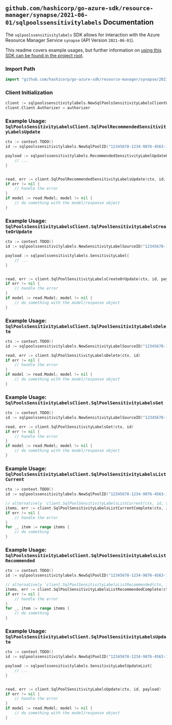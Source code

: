 
## `github.com/hashicorp/go-azure-sdk/resource-manager/synapse/2021-06-01/sqlpoolssensitivitylabels` Documentation

The `sqlpoolssensitivitylabels` SDK allows for interaction with the Azure Resource Manager Service `synapse` (API Version `2021-06-01`).

This readme covers example usages, but further information on [using this SDK can be found in the project root](https://github.com/hashicorp/go-azure-sdk/tree/main/docs).

### Import Path

```go
import "github.com/hashicorp/go-azure-sdk/resource-manager/synapse/2021-06-01/sqlpoolssensitivitylabels"
```


### Client Initialization

```go
client := sqlpoolssensitivitylabels.NewSqlPoolsSensitivityLabelsClientWithBaseURI("https://management.azure.com")
client.Client.Authorizer = authorizer
```


### Example Usage: `SqlPoolsSensitivityLabelsClient.SqlPoolRecommendedSensitivityLabelsUpdate`

```go
ctx := context.TODO()
id := sqlpoolssensitivitylabels.NewSqlPoolID("12345678-1234-9876-4563-123456789012", "example-resource-group", "workspaceValue", "sqlPoolValue")

payload := sqlpoolssensitivitylabels.RecommendedSensitivityLabelUpdateList{
	// ...
}


read, err := client.SqlPoolRecommendedSensitivityLabelsUpdate(ctx, id, payload)
if err != nil {
	// handle the error
}
if model := read.Model; model != nil {
	// do something with the model/response object
}
```


### Example Usage: `SqlPoolsSensitivityLabelsClient.SqlPoolSensitivityLabelsCreateOrUpdate`

```go
ctx := context.TODO()
id := sqlpoolssensitivitylabels.NewSensitivityLabelSourceID("12345678-1234-9876-4563-123456789012", "example-resource-group", "workspaceValue", "sqlPoolValue", "schemaValue", "tableValue", "columnValue", "current")

payload := sqlpoolssensitivitylabels.SensitivityLabel{
	// ...
}


read, err := client.SqlPoolSensitivityLabelsCreateOrUpdate(ctx, id, payload)
if err != nil {
	// handle the error
}
if model := read.Model; model != nil {
	// do something with the model/response object
}
```


### Example Usage: `SqlPoolsSensitivityLabelsClient.SqlPoolSensitivityLabelsDelete`

```go
ctx := context.TODO()
id := sqlpoolssensitivitylabels.NewSensitivityLabelSourceID("12345678-1234-9876-4563-123456789012", "example-resource-group", "workspaceValue", "sqlPoolValue", "schemaValue", "tableValue", "columnValue", "current")

read, err := client.SqlPoolSensitivityLabelsDelete(ctx, id)
if err != nil {
	// handle the error
}
if model := read.Model; model != nil {
	// do something with the model/response object
}
```


### Example Usage: `SqlPoolsSensitivityLabelsClient.SqlPoolSensitivityLabelsGet`

```go
ctx := context.TODO()
id := sqlpoolssensitivitylabels.NewSensitivityLabelSourceID("12345678-1234-9876-4563-123456789012", "example-resource-group", "workspaceValue", "sqlPoolValue", "schemaValue", "tableValue", "columnValue", "current")

read, err := client.SqlPoolSensitivityLabelsGet(ctx, id)
if err != nil {
	// handle the error
}
if model := read.Model; model != nil {
	// do something with the model/response object
}
```


### Example Usage: `SqlPoolsSensitivityLabelsClient.SqlPoolSensitivityLabelsListCurrent`

```go
ctx := context.TODO()
id := sqlpoolssensitivitylabels.NewSqlPoolID("12345678-1234-9876-4563-123456789012", "example-resource-group", "workspaceValue", "sqlPoolValue")

// alternatively `client.SqlPoolSensitivityLabelsListCurrent(ctx, id, sqlpoolssensitivitylabels.DefaultSqlPoolSensitivityLabelsListCurrentOperationOptions())` can be used to do batched pagination
items, err := client.SqlPoolSensitivityLabelsListCurrentComplete(ctx, id, sqlpoolssensitivitylabels.DefaultSqlPoolSensitivityLabelsListCurrentOperationOptions())
if err != nil {
	// handle the error
}
for _, item := range items {
	// do something
}
```


### Example Usage: `SqlPoolsSensitivityLabelsClient.SqlPoolSensitivityLabelsListRecommended`

```go
ctx := context.TODO()
id := sqlpoolssensitivitylabels.NewSqlPoolID("12345678-1234-9876-4563-123456789012", "example-resource-group", "workspaceValue", "sqlPoolValue")

// alternatively `client.SqlPoolSensitivityLabelsListRecommended(ctx, id, sqlpoolssensitivitylabels.DefaultSqlPoolSensitivityLabelsListRecommendedOperationOptions())` can be used to do batched pagination
items, err := client.SqlPoolSensitivityLabelsListRecommendedComplete(ctx, id, sqlpoolssensitivitylabels.DefaultSqlPoolSensitivityLabelsListRecommendedOperationOptions())
if err != nil {
	// handle the error
}
for _, item := range items {
	// do something
}
```


### Example Usage: `SqlPoolsSensitivityLabelsClient.SqlPoolSensitivityLabelsUpdate`

```go
ctx := context.TODO()
id := sqlpoolssensitivitylabels.NewSqlPoolID("12345678-1234-9876-4563-123456789012", "example-resource-group", "workspaceValue", "sqlPoolValue")

payload := sqlpoolssensitivitylabels.SensitivityLabelUpdateList{
	// ...
}


read, err := client.SqlPoolSensitivityLabelsUpdate(ctx, id, payload)
if err != nil {
	// handle the error
}
if model := read.Model; model != nil {
	// do something with the model/response object
}
```
